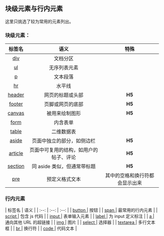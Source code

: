 ## 块级元素与行内元素

这里只挑选了较为常用的元素列出。

### 块级元素：

| 标签名 | 语义 | 特殊 |
| :--: | :--: |  :--:  |
| [div ](https://developer.mozilla.org/zh-CN/docs/Web/HTML/Element/div) | 文档分区 |   |
| [ul ](https://developer.mozilla.org/zh-CN/docs/Web/HTML/Element/ul) | 无序列表元素 |  |
| [p ](https://developer.mozilla.org/zh-CN/docs/Web/HTML/Element/p) | 文本段落 |  |
| [hr ](https://developer.mozilla.org/zh-CN/docs/Web/HTML/Element/hr) |  水平线  |   |
| [header ](https://developer.mozilla.org/zh-CN/docs/Web/HTML/Element/header)  |  网页的标题或头部  |  **H5**  |
| [footer ](https://developer.mozilla.org/zh-CN/docs/Web/HTML/Element/footer)  |  页脚或网页的底部   |  **H5**  |
| [canvas ](https://developer.mozilla.org/zh-CN/docs/Web/HTML/Element/canvas)   |  被用来绘制图形   |  **H5**  |
| [form ](https://developer.mozilla.org/zh-CN/docs/Web/HTML/Element/form)   |  内含表单  |    |
| [table ](https://developer.mozilla.org/zh-CN/docs/Web/HTML/Element/table)   |  二维数据表   |    |
| [aside ](https://developer.mozilla.org/zh-CN/docs/Web/HTML/Element/aside) | 页面中独立的部分，如侧边栏 | **H5** |  
| [article ](https://developer.mozilla.org/zh-CN/docs/Web/HTML/Element/article) | 页面中可复用的结构，如用户的帖子、评论 | **H5** | 
| [section ](https://developer.mozilla.org/zh-CN/docs/Web/HTML/Element/section) | 同 aside 类似，但通常带标题 | **H5** |
| [pre ](https://developer.mozilla.org/zh-CN/docs/Web/HTML/Element/pre)   |  预定义格式文本   |  其中的空格和换行符都会显示出来  |


### 行内元素

|  标签名  |  语义  |
| :--:  | :--: | :--: | 
| [button ](https://developer.mozilla.org/zh-CN/docs/Web/HTML/Element/button)  | 按钮  |
| [span ](https://developer.mozilla.org/zh-CN/HTML/Element/span)  | 最常用的行内元素  |
| [script ](https://developer.mozilla.org/zh-CN/HTML/Element/script)  |  包含 js 代码  |
| [input ](https://developer.mozilla.org/zh-CN/docs/Web/HTML/Element/Input)  |  表单输入元素  |
| [label ](https://developer.mozilla.org/zh-CN/docs/Web/HTML/Element/label)  |  为 input 定义标注  |
| [a ](https://developer.mozilla.org/zh-CN/docs/Web/HTML/Element/a)  |  通向其他 URL 的超链接  |
| [img ](https://developer.mozilla.org/zh-CN/docs/Web/HTML/Element/img)  |  图片  |
| [select ](https://developer.mozilla.org/zh-CN/docs/Web/HTML/Element/select)  | 选择器 |
| [textarea ](https://developer.mozilla.org/zh-CN/docs/Web/HTML/Element/textarea)  |  多行文本框  |
| [br ](https://developer.mozilla.org/zh-CN/docs/Web/HTML/Element/br)  |  换行符  |
| [code ](https://developer.mozilla.org/zh-CN/docs/Web/HTML/Element/code)  |  代码文本  |



